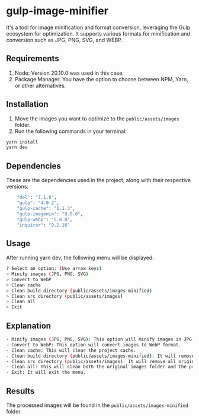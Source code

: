 # gulp-image-minifier

It's a tool for image minification and format conversion, leveraging the Gulp ecosystem for optimization. It supports various formats for minification and conversion such as JPG, PNG, SVG, and WEBP.

## Requirements

1. Node: Version 20.10.0 was used in this case.
2. Package Manager: You have the option to choose between NPM, Yarn, or other alternatives.

## Installation

1. Move the images you want to optimize to the `public/assets/images` folder.
2. Run the following commands in your terminal:

```bash
yarn install
yarn dev
```

## Dependencies

These are the dependencies used in the project, along with their respective versions:

```bash
    "del": "7.1.0",
    "gulp": "4.0.2",
    "gulp-cache": "1.1.3",
    "gulp-imagemin": "9.0.0",
    "gulp-webp": "5.0.0",
    "inquirer": "9.2.16"
```

## Usage

After running yarn dev, the following menu will be displayed:

```bash
? Select an option: (Use arrow keys)
> Minify images (JPG, PNG, SVG)
> Convert to WebP
> Clean cache
> Clean build directory (public/assets/images-minified)
> Clean src directory (public/assets/images)
> Clean all
> Exit
```

## Explanation

```bash
- Minify images (JPG, PNG, SVG): This option will minify images in JPG, PNG, and SVG formats.
- Convert to WebP: This option will convert images to WebP format.
- Clean cache: This will clear the project cache.
- Clean build directory (public/assets/images-minified): It will remove all processed images in the public/assets/images-minified folder.
- Clean src directory (public/assets/images): It will remove all original images in the public/assets/images folder.
- Clean all: This will clean both the original images folder and the processed images folder.
- Exit: It will exit the menu.
```

## Results

The processed images will be found in the `public/assets/images-minified` folder.

